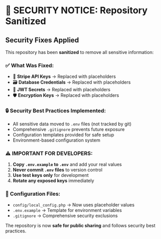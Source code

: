 # 🚨 SECURITY NOTICE: Repository Sanitized

## **Security Fixes Applied**

This repository has been **sanitized** to remove all sensitive information:

### **✅ What Was Fixed:**
- 🔐 **Stripe API Keys** → Replaced with placeholders
- 🗃️ **Database Credentials** → Replaced with placeholders  
- 🔑 **JWT Secrets** → Replaced with placeholders
- 🛡️ **Encryption Keys** → Replaced with placeholders

### **🔒 Security Best Practices Implemented:**
- All sensitive data moved to `.env` files (not tracked by git)
- Comprehensive `.gitignore` prevents future exposure
- Configuration templates provided for safe setup
- Environment-based configuration system

### **⚠️ IMPORTANT FOR DEVELOPERS:**

1. **Copy `.env.example` to `.env`** and add your real values
2. **Never commit `.env` files** to version control
3. **Use test keys only** for development
4. **Rotate any exposed keys** immediately

### **📁 Configuration Files:**
- `config/local_config.php` → Now uses placeholder values
- `.env.example` → Template for environment variables
- `.gitignore` → Comprehensive security exclusions

The repository is now **safe for public sharing** and follows security best practices.